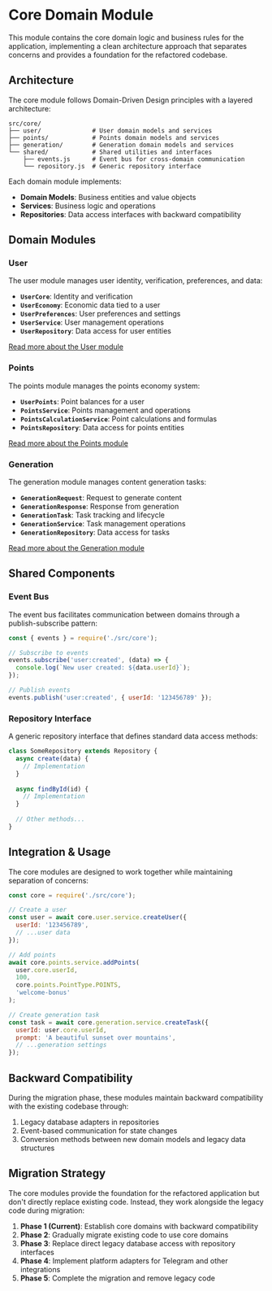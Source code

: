 # Core Domain Module

This module contains the core domain logic and business rules for the application, implementing a clean architecture approach that separates concerns and provides a foundation for the refactored codebase.

## Architecture

The core module follows Domain-Driven Design principles with a layered architecture:

```
src/core/
├── user/              # User domain models and services
├── points/            # Points domain models and services
├── generation/        # Generation domain models and services
└── shared/            # Shared utilities and interfaces
    ├── events.js      # Event bus for cross-domain communication
    └── repository.js  # Generic repository interface
```

Each domain module implements:
- **Domain Models**: Business entities and value objects
- **Services**: Business logic and operations
- **Repositories**: Data access interfaces with backward compatibility

## Domain Modules

### User

The user module manages user identity, verification, preferences, and data:

- **`UserCore`**: Identity and verification
- **`UserEconomy`**: Economic data tied to a user
- **`UserPreferences`**: User preferences and settings
- **`UserService`**: User management operations
- **`UserRepository`**: Data access for user entities

[Read more about the User module](./user/README.md)

### Points

The points module manages the points economy system:

- **`UserPoints`**: Point balances for a user
- **`PointsService`**: Points management and operations
- **`PointsCalculationService`**: Point calculations and formulas
- **`PointsRepository`**: Data access for points entities

[Read more about the Points module](./points/README.md)

### Generation

The generation module manages content generation tasks:

- **`GenerationRequest`**: Request to generate content
- **`GenerationResponse`**: Response from generation
- **`GenerationTask`**: Task tracking and lifecycle
- **`GenerationService`**: Task management operations
- **`GenerationRepository`**: Data access for tasks

[Read more about the Generation module](./generation/README.md)

## Shared Components

### Event Bus

The event bus facilitates communication between domains through a publish-subscribe pattern:

```javascript
const { events } = require('./src/core');

// Subscribe to events
events.subscribe('user:created', (data) => {
  console.log(`New user created: ${data.userId}`);
});

// Publish events
events.publish('user:created', { userId: '123456789' });
```

### Repository Interface

A generic repository interface that defines standard data access methods:

```javascript
class SomeRepository extends Repository {
  async create(data) {
    // Implementation
  }
  
  async findById(id) {
    // Implementation
  }
  
  // Other methods...
}
```

## Integration & Usage

The core modules are designed to work together while maintaining separation of concerns:

```javascript
const core = require('./src/core');

// Create a user
const user = await core.user.service.createUser({
  userId: '123456789',
  // ...user data
});

// Add points
await core.points.service.addPoints(
  user.core.userId,
  100,
  core.points.PointType.POINTS,
  'welcome-bonus'
);

// Create generation task
const task = await core.generation.service.createTask({
  userId: user.core.userId,
  prompt: 'A beautiful sunset over mountains',
  // ...generation settings
});
```

## Backward Compatibility

During the migration phase, these modules maintain backward compatibility with the existing codebase through:

1. Legacy database adapters in repositories
2. Event-based communication for state changes
3. Conversion methods between new domain models and legacy data structures

## Migration Strategy

The core modules provide the foundation for the refactored application but don't directly replace existing code. Instead, they work alongside the legacy code during migration:

1. **Phase 1 (Current)**: Establish core domains with backward compatibility
2. **Phase 2**: Gradually migrate existing code to use core domains
3. **Phase 3**: Replace direct legacy database access with repository interfaces
4. **Phase 4**: Implement platform adapters for Telegram and other integrations
5. **Phase 5**: Complete the migration and remove legacy code 